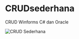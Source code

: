 # CRUDsederhana
CRUD Winforms C# dan Oracle

![CRUD Sederhana](https://fianyagami.files.wordpress.com/2020/04/crud-coracle_09.png)
